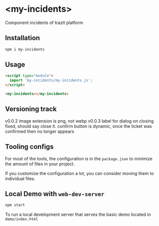 # \<my-incidents>
Component incidents of trazit platform

## Installation

```bash
npm i my-incidents
```

## Usage

```html
<script type="module">
  import 'my-incidents/my-incidents.js';
</script>

<my-incidents></my-incidents>
```

## Versioning track

v0.0.2 image extension is png, not webp
v0.0.3 label for dialog on closing fixed, should say close it. confirm button is dynamic, once the ticket was confirmed then no longer appears
## Tooling configs

For most of the tools, the configuration is in the `package.json` to minimize the amount of files in your project.

If you customize the configuration a lot, you can consider moving them to individual files.

## Local Demo with `web-dev-server`

```bash
npm start
```

To run a local development server that serves the basic demo located in `demo/index.html`
